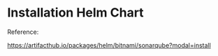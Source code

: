 # Installation Helm Chart

Reference:

https://artifacthub.io/packages/helm/bitnami/sonarqube?modal=install
